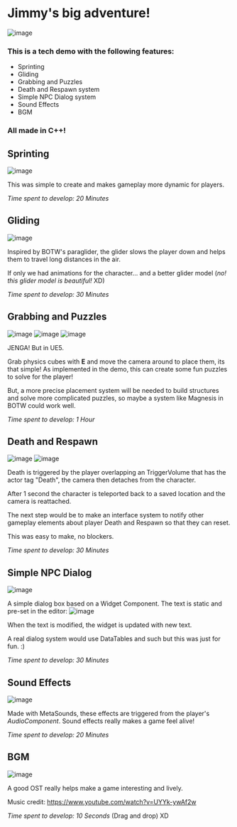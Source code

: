 # Jimmy's big adventure!
![image](https://user-images.githubusercontent.com/18000205/222743402-b500fd91-a272-4c5f-9db4-852a1ce217e3.png)

### This is a tech demo with the following features:
- Sprinting
- Gliding
- Grabbing and Puzzles
- Death and Respawn system
- Simple NPC Dialog system
- Sound Effects
- BGM

### All made in C++!

## Sprinting
![image](https://user-images.githubusercontent.com/18000205/222744792-3af1e816-9b1c-4456-bf01-b9349433b6f0.png)

This was simple to create and makes gameplay more dynamic for players.

*Time spent to develop: 20 Minutes*



## Gliding
![image](https://user-images.githubusercontent.com/18000205/222745034-dc7f86c5-3e91-4801-a71d-7511bad7899a.png)

Inspired by BOTW's paraglider, the glider slows the player down and helps them to travel long distances in the air.

If only we had animations for the character... and a better glider model (*no! this glider model is beautiful!* XD)

*Time spent to develop: 30 Minutes*



## Grabbing and Puzzles
![image](https://user-images.githubusercontent.com/18000205/222748520-8eb6c0cb-cfd2-4af6-8e54-7ab23db98065.png)
![image](https://user-images.githubusercontent.com/18000205/222749332-e3d867c2-61c0-434d-b475-b776856d1d3e.png)
![image](https://user-images.githubusercontent.com/18000205/222749211-e5372f31-b510-4e0b-902f-ec6fdc1e69ad.png)

JENGA! But in UE5.

Grab physics cubes with **E** and move the camera around to place them, its that simple!
As implemented in the demo, this can create some fun puzzles to solve for the player!

But, a more precise placement system will be needed to build structures and solve more complicated puzzles, so maybe a system like Magnesis in BOTW could work well.

*Time spent to develop: 1 Hour*



## Death and Respawn
![image](https://user-images.githubusercontent.com/18000205/222745458-402242f8-abfa-4ef1-bade-e9acf2a5431e.png)
![image](https://user-images.githubusercontent.com/18000205/222745522-12130cf5-e473-41a0-98c4-c95c4dc8c048.png)

Death is triggered by the player overlapping an TriggerVolume that has the actor tag "Death", the camera then detaches from the character.

After 1 second the character is teleported back to a saved location and the camera is reattached.

The next step would be to make an interface system to notify other gameplay elements about player Death and Respawn so that they can reset.

This was easy to make, no blockers.

*Time spent to develop: 30 Minutes*



## Simple NPC Dialog
![image](https://user-images.githubusercontent.com/18000205/222746155-8e6243bc-252a-43bb-8d7d-455830c14cd3.png)

A simple dialog box based on a Widget Component.
The text is static and pre-set in the editor:
![image](https://user-images.githubusercontent.com/18000205/222746388-95870027-3457-4dbc-b37d-fecc93db4705.png)

When the text is modified, the widget is updated with new text.

A real dialog system would use DataTables and such but this was just for fun. :)

*Time spent to develop: 30 Minutes*



## Sound Effects
![image](https://user-images.githubusercontent.com/18000205/222747737-8fa23f82-94c7-4322-b7a6-a2317a632706.png)

Made with MetaSounds, these effects are triggered from the player's *AudioComponent*.
Sound effects really makes a game feel alive!

*Time spent to develop: 20 Minutes*



## BGM
![image](https://user-images.githubusercontent.com/18000205/222748045-c73944fa-51e5-48e2-8158-36475630d145.png)

A good OST really helps make a game interesting and lively.

Music credit: https://www.youtube.com/watch?v=UYYk-ywAf2w

*Time spent to develop: 10 Seconds* (Drag and drop) XD
